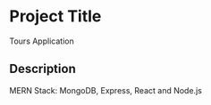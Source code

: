 # Project Title

Tours Application

## Description

MERN Stack: MongoDB, Express, React and Node.js

